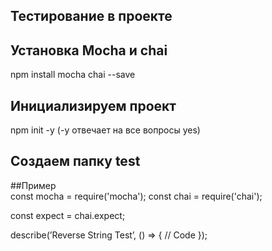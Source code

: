 ## Тестирование в проекте

## Установка Mocha и chai  
npm install mocha chai --save

## Инициализируем проект  
npm init -y (-y отвечает на все вопросы yes) 

## Создаем папку test

##Пример  
const mocha = require('mocha');
const chai = require('chai');

const expect = chai.expect;

describe(’Reverse String Test’, () => { // Code });
